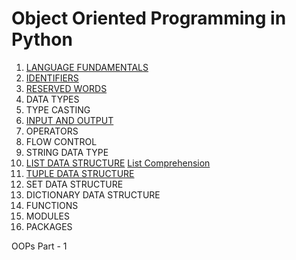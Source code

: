 # Object Oriented Programming in Python
1. [LANGUAGE FUNDAMENTALS](python/PythonNotes.md)
1. [IDENTIFIERS](python/identifier.md)
1. [RESERVED WORDS](python/intro.md)
1. DATA TYPES
1. TYPE CASTING
1. [INPUT AND OUTPUT](python/notes_input_output.md)
1. OPERATORS
1. FLOW CONTROL
1. STRING DATA TYPE
1. [LIST DATA STRUCTURE](python/list.md) [List Comprehension](python/list_comprehension.md)
1. [TUPLE DATA STRUCTURE](python/tuple_set_notes.md)
1. SET DATA STRUCTURE
1. DICTIONARY DATA STRUCTURE
1. FUNCTIONS
1. MODULES
1. PACKAGES

OOPs Part - 1